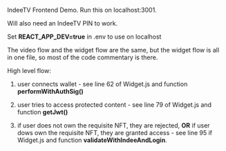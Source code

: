 IndeeTV Frontend Demo. Run this on localhost:3001.

Will also need an IndeeTV PIN to work.

Set **REACT_APP_DEV=true** in .env to use on localhost

The video flow and the widget flow are the same, but the widget flow is all in one file, so most of the code commentary
is there.

High level flow:

1. user connects wallet - see line 62 of Widget.js and function **performWithAuthSig()**

2. user tries to access protected content - see line 79 of Widget.js and function **getJwt()**

3. if user does not own the requisite NFT, they are rejected, **OR** if user dows own the requisite NFT, they are
   granted
   access - see line 95 if Widget.js and function **validateWithIndeeAndLogin**.  